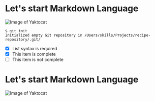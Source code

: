# Let's start Markdown Language
![Image of Yaktocat](https://octodex.github.com/images/yaktocat.png)

```
$ git init
Initialized empty Git repository in /Users/skills/Projects/recipe-repository/.git/
```
- [x] List syntax is required
- [x] This item is complete
- [ ] This item is not complete
# Let's start Markdown Language
![Image of Yaktocat](https://octodex.github.com/images/yaktocat.png)

